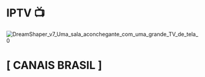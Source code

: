 # IPTV 📺


![DreamShaper_v7_Uma_sala_aconchegante_com_uma_grande_TV_de_tela_0](https://github.com/riscadodigital/IP/assets/110074115/512dd9ea-7b03-436d-82d9-4db2ceb12ff5)
 
# [ CANAIS BRASIL ]

